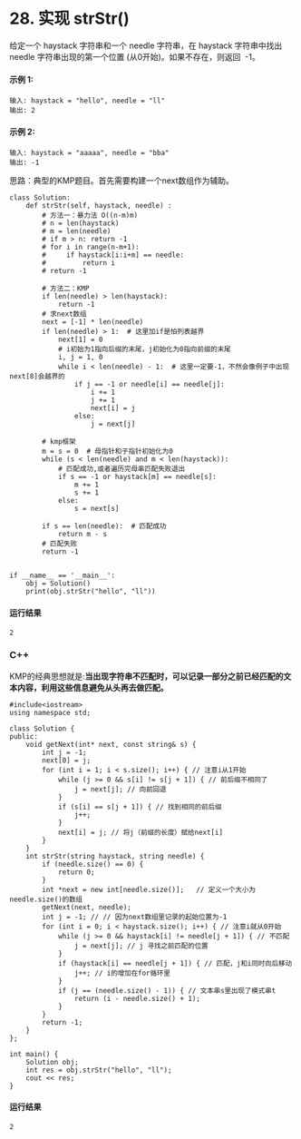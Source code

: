 # 28. 实现 strStr()
给定一个 haystack 字符串和一个 needle 字符串，在 haystack 字符串中找出 needle 字符串出现的第一个位置 (从0开始)。如果不存在，则返回  -1。

#### 示例 1:
    输入: haystack = "hello", needle = "ll"
    输出: 2
    
#### 示例 2:
    输入: haystack = "aaaaa", needle = "bba"
    输出: -1

思路：典型的KMP题目。首先需要构建一个next数组作为辅助。

    class Solution:
        def strStr(self, haystack, needle) :
            # 方法一：暴力法 O((n-m)m)
            # n = len(haystack)
            # m = len(needle)
            # if m > n: return -1
            # for i in range(n-m+1):
            #     if haystack[i:i+m] == needle:
            #         return i
            # return -1

            # 方法二：KMP
            if len(needle) > len(haystack):
                return -1
            # 求next数组
            next = [-1] * len(needle)
            if len(needle) > 1:  # 这里加if是怕列表越界
                next[1] = 0
                # i初始为1指向后缀的末尾，j初始化为0指向前缀的末尾
                i, j = 1, 0
                while i < len(needle) - 1:  # 这里一定要-1，不然会像例子中出现next[8]会越界的
                    if j == -1 or needle[i] == needle[j]:
                        i += 1
                        j += 1
                        next[i] = j
                    else:
                        j = next[j]

            # kmp框架
            m = s = 0  # 母指针和子指针初始化为0
            while (s < len(needle) and m < len(haystack)):
                # 匹配成功,或者遍历完母串匹配失败退出
                if s == -1 or haystack[m] == needle[s]:
                    m += 1
                    s += 1
                else:
                    s = next[s]

            if s == len(needle):  # 匹配成功
                return m - s
            # 匹配失败
            return -1


    if __name__ == '__main__':
        obj = Solution()
        print(obj.strStr("hello", "ll"))
        
#### 运行结果
    2

### C++

KMP的经典思想就是:**当出现字符串不匹配时，可以记录一部分之前已经匹配的文本内容，利用这些信息避免从头再去做匹配。**

    #include<iostream>
    using namespace std;

    class Solution {
    public:
        void getNext(int* next, const string& s) {
            int j = -1;
            next[0] = j;
            for (int i = 1; i < s.size(); i++) { // 注意i从1开始
                while (j >= 0 && s[i] != s[j + 1]) { // 前后缀不相同了
                    j = next[j]; // 向前回退
                }
                if (s[i] == s[j + 1]) { // 找到相同的前后缀
                    j++;
                }
                next[i] = j; // 将j（前缀的长度）赋给next[i]
            }
        }
        int strStr(string haystack, string needle) {
            if (needle.size() == 0) {
                return 0;
            }
            int *next = new int[needle.size()];   // 定义一个大小为needle.size()的数组
            getNext(next, needle);
            int j = -1; // // 因为next数组里记录的起始位置为-1
            for (int i = 0; i < haystack.size(); i++) { // 注意i就从0开始
                while (j >= 0 && haystack[i] != needle[j + 1]) { // 不匹配
                    j = next[j]; // j 寻找之前匹配的位置
                }
                if (haystack[i] == needle[j + 1]) { // 匹配，j和i同时向后移动
                    j++; // i的增加在for循环里
                }
                if (j == (needle.size() - 1)) { // 文本串s里出现了模式串t
                    return (i - needle.size() + 1);
                }
            }
            return -1;
        }
    };

    int main() {
        Solution obj;
        int res = obj.strStr("hello", "ll");
        cout << res;
    }
#### 运行结果
    2
